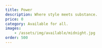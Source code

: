 ```yaml
---
title: Power
description: Where style meets substance.
price: 0
category: Available for all.
images: 
    - /assets/img/available/midnight.jpg
order: 500
---
```

